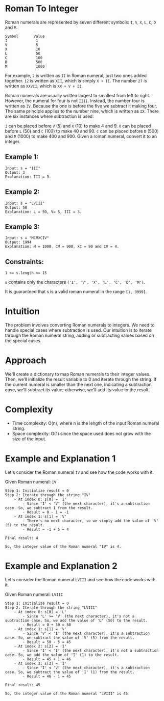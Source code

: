 # Roman To Integer

Roman numerals are represented by seven different symbols: `I`, `V`, `X`, `L`, `C`, `D` and `M`.
```
Symbol       Value
I             1
V             5
X             10
L             50
C             100
D             500
M             1000
```
For example, `2` is written as `II` in Roman numeral, just two ones added together. `12` is written as `XII`, which is simply `X + II`. The number `27` is written as `XXVII`, which is `XX + V + II`.

Roman numerals are usually written largest to smallest from left to right. However, the numeral for four is not `IIII`. Instead, the number four is written as `IV`. Because the one is before the five we subtract it making four. The same principle applies to the number nine, which is written as `IX`. There are six instances where subtraction is used:

`I` can be placed before `V` (5) and `X` (10) to make 4 and 9. 
`X` can be placed before `L` (50) and `C` (100) to make 40 and 90. 
`C` can be placed before `D` (500) and `M` (1000) to make 400 and 900.
Given a roman numeral, convert it to an integer.

 

## Example 1:
```
Input: s = "III"
Output: 3
Explanation: III = 3.
```

## Example 2:
```
Input: s = "LVIII"
Output: 58
Explanation: L = 50, V= 5, III = 3.
```

## Example 3:
```
Input: s = "MCMXCIV"
Output: 1994
Explanation: M = 1000, CM = 900, XC = 90 and IV = 4.
```

## Constraints:

`1 <= s.length <= 15`

`s` contains only the characters `('I', 'V', 'X', 'L', 'C', 'D', 'M')`.

It is guaranteed that s is a valid roman numeral in the range `[1, 3999]`.

# Intuition
The problem involves converting Roman numerals to integers. We need to handle special cases where subtraction is used. Our intuition is to iterate through the Roman numeral string, adding or subtracting values based on the special cases.

# Approach
We'll create a dictionary to map Roman numerals to their integer values. Then, we'll initialize the result variable to 0 and iterate through the string. If the current numeral is smaller than the next one, indicating a subtraction case, we'll subtract its value; otherwise, we'll add its value to the result.

# Complexity
- Time complexity: O(n), where n is the length of the input Roman numeral string.
- Space complexity: O(1) since the space used does not grow with the size of the input.

# Example and Explanation 1

Let's consider the Roman numeral `IV` and see how the code works with it.

Given Roman numeral: `IV`

```
Step 1: Initialize result = 0
Step 2: Iterate through the string "IV"
    - At index 0: s[0] = 'I'
        - Since 'I' < 'V' (the next character), it's a subtraction case. So, we subtract 1 from the result.
        - Result = 0 - 1 = -1
    - At index 1: s[1] = 'V'
        - There's no next character, so we simply add the value of 'V' (5) to the result.
        - Result = -1 + 5 = 4

Final result: 4

So, the integer value of the Roman numeral "IV" is 4.
```

# Example and Explanation 2

Let's consider the Roman numeral `LVIII` and see how the code works with it.

Given Roman numeral: `LVIII`
```
Step 1: Initialize result = 0
Step 2: Iterate through the string "LVIII"
    - At index 0: s[0] = 'L'
        - Since 'L' >= 'V' (the next character), it's not a subtraction case. So, we add the value of 'L' (50) to the result.
        - Result = 0 + 50 = 50
    - At index 1: s[1] = 'V'
        - Since 'V' < 'I' (the next character), it's a subtraction case. So, we subtract the value of 'V' (5) from the result.
        - Result = 50 - 5 = 45
    - At index 2: s[2] = 'I'
        - Since 'I' < 'I' (the next character), it's not a subtraction case. So, we add the value of 'I' (1) to the result.
        - Result = 45 + 1 = 46
    - At index 3: s[3] = 'I'
        - Since 'I' < 'V' (the next character), it's a subtraction case. So, we subtract the value of 'I' (1) from the result.
        - Result = 46 - 1 = 45

Final result: 45

So, the integer value of the Roman numeral "LVIII" is 45.
```
